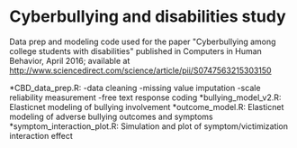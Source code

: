 # Cyberbullying and disabilities study

Data prep and modeling code used for the paper "Cyberbullying among college students with disabilities" published in Computers in Human Behavior, April 2016; available at http://www.sciencedirect.com/science/article/pii/S0747563215303150

*CBD_data_prep.R: 
-data cleaning
-missing value imputation
-scale reliability measurement
-free text response coding
*bullying_model_v2.R: Elasticnet modeling of bullying involvement
*outcome_model.R: Elasticnet modeling of adverse bullying outcomes and symptoms
*symptom_interaction_plot.R: Simulation and plot of symptom/victimization interaction effect
